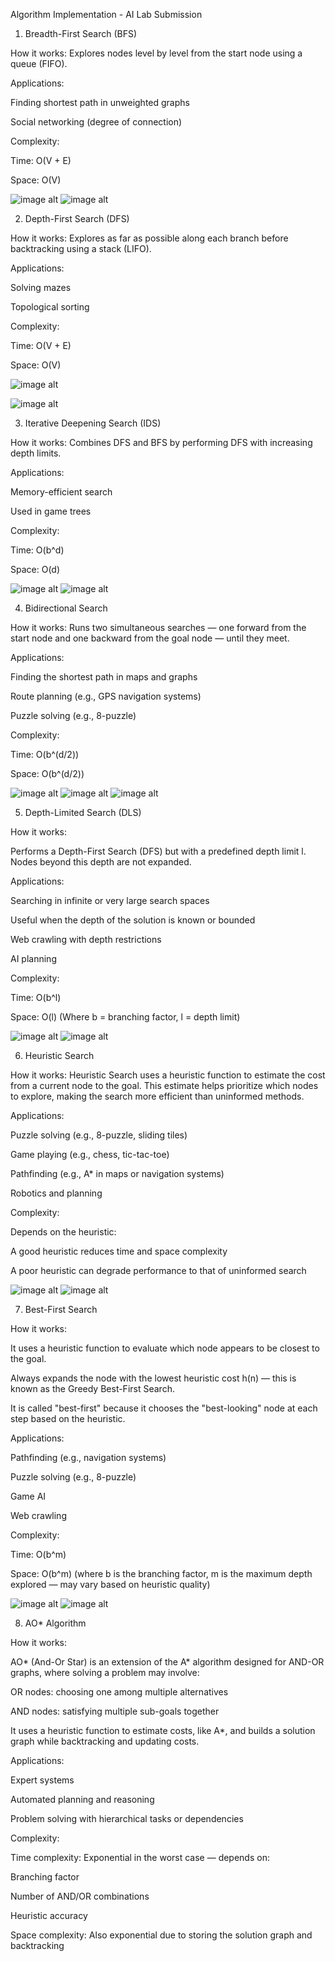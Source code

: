 Algorithm Implementation - AI Lab Submission
1. Breadth-First Search (BFS)
   
How it works: Explores nodes level by level from the start node using a queue (FIFO).

Applications:

Finding shortest path in unweighted graphs

Social networking (degree of connection)

Complexity:

Time: O(V + E)

Space: O(V)

![image alt](https://github.com/MirzaAnjuman/AI-Course/blob/960aeac2c333c6b4f39fb714d549912ecba7f6be/Algorithm%20Implementation/Screenshot_1.png)
![image alt](https://github.com/MirzaAnjuman/AI-Course/blob/14df34d50da91ea92bb1e1aba2fcd446d5f425bf/Algorithm%20Implementation/Screenshot_2.png)

 2. Depth-First Search (DFS)
    
How it works: Explores as far as possible along each branch before backtracking using a stack
 (LIFO).
 
 Applications:
 
 Solving mazes
 
 Topological sorting
 
 Complexity:
 
 Time: O(V + E)
 
 Space: O(V)

 ![image alt](https://github.com/MirzaAnjuman/AI-Course/blob/69802018b084940673b14a035e8953f065feee2c/Algorithm%20Implementation/Screenshot_4.png)
 
 ![image alt](https://github.com/MirzaAnjuman/AI-Course/blob/2d9520516f99ef4cc99447bc694c9ee74ef486ca/Algorithm%20Implementation/Screenshot_3.png)

3. Iterative Deepening Search (IDS)

How it works: Combines DFS and BFS by performing DFS with increasing depth limits.

Applications:
 
Memory-efficient search
 
Used in game trees
 
Complexity:
 
Time: O(b^d)
 
Space: O(d)

![image alt](https://github.com/MirzaAnjuman/AI-Course/blob/bccf5df220a0faca2b1768e96408940a576ccdcb/Algorithm%20Implementation/Screenshot_6.png)
![image alt](https://github.com/MirzaAnjuman/AI-Course/blob/bccf5df220a0faca2b1768e96408940a576ccdcb/Algorithm%20Implementation/Screenshot_5.png)

4. Bidirectional Search

How it works:
Runs two simultaneous searches — one forward from the start node and one backward from the goal node — until they meet.

Applications:

Finding the shortest path in maps and graphs

Route planning (e.g., GPS navigation systems)

Puzzle solving (e.g., 8-puzzle)

Complexity:

Time: O(b^(d/2))

Space: O(b^(d/2))

![image alt](https://github.com/MirzaAnjuman/AI-Course/blob/4f4d0e02095f430eedda7b8816e4a861403349d7/Algorithm%20Implementation/Screenshot_7.png)
![image alt](https://github.com/MirzaAnjuman/AI-Course/blob/4f4d0e02095f430eedda7b8816e4a861403349d7/Algorithm%20Implementation/Screenshot_8.png)
![image alt](https://github.com/MirzaAnjuman/AI-Course/blob/4f4d0e02095f430eedda7b8816e4a861403349d7/Algorithm%20Implementation/Screenshot_9.png)

5. Depth-Limited Search (DLS)
   
How it works:

Performs a Depth-First Search (DFS) but with a predefined depth limit l. Nodes beyond this depth are not expanded.

Applications:

Searching in infinite or very large search spaces

Useful when the depth of the solution is known or bounded

Web crawling with depth restrictions

AI planning

Complexity:

Time: O(b^l)

Space: O(l)
(Where b = branching factor, l = depth limit)

![image alt](https://github.com/MirzaAnjuman/AI-Course/blob/7421c218b82d34ef35f11b18b42096f32f66a36e/Algorithm%20Implementation/Screenshot_10.png)
![image alt](https://github.com/MirzaAnjuman/AI-Course/blob/7421c218b82d34ef35f11b18b42096f32f66a36e/Algorithm%20Implementation/Screenshot_11.png)

6. Heuristic Search
   
How it works:
Heuristic Search uses a heuristic function to estimate the cost from a current node to the goal. This estimate helps prioritize which nodes to explore, making the search more efficient than uninformed methods.

Applications:

Puzzle solving (e.g., 8-puzzle, sliding tiles)

Game playing (e.g., chess, tic-tac-toe)

Pathfinding (e.g., A* in maps or navigation systems)

Robotics and planning

Complexity:

Depends on the heuristic:

A good heuristic reduces time and space complexity

A poor heuristic can degrade performance to that of uninformed search

![image alt](https://github.com/MirzaAnjuman/AI-Course/blob/4a1efb426c46279ee51d279f572aee86190625d2/Algorithm%20Implementation/Screenshot_12.png)
![image alt](https://github.com/MirzaAnjuman/AI-Course/blob/4a1efb426c46279ee51d279f572aee86190625d2/Algorithm%20Implementation/Screenshot_13.png)

7. Best-First Search
   
How it works:

It uses a heuristic function to evaluate which node appears to be closest to the goal.

Always expands the node with the lowest heuristic cost h(n) — this is known as the Greedy Best-First Search.

It is called "best-first" because it chooses the "best-looking" node at each step based on the heuristic.

Applications:

Pathfinding (e.g., navigation systems)

Puzzle solving (e.g., 8-puzzle)

Game AI

Web crawling

Complexity:

Time: O(b^m)

Space: O(b^m)
(where b is the branching factor, m is the maximum depth explored — may vary based on heuristic quality)

![image alt](https://github.com/MirzaAnjuman/AI-Course/blob/c1655aefdadacd0b597cf7f8ad6c393aaebc6248/Algorithm%20Implementation/Screenshot_14.png)
![image alt](https://github.com/MirzaAnjuman/AI-Course/blob/c1655aefdadacd0b597cf7f8ad6c393aaebc6248/Algorithm%20Implementation/Screenshot_15.png)

8. AO* Algorithm
   
How it works:

AO* (And-Or Star) is an extension of the A* algorithm designed for AND-OR graphs, where solving a problem may involve:

OR nodes: choosing one among multiple alternatives

AND nodes: satisfying multiple sub-goals together

It uses a heuristic function to estimate costs, like A*, and builds a solution graph while backtracking and updating costs.

Applications:

Expert systems

Automated planning and reasoning

Problem solving with hierarchical tasks or dependencies

Complexity:

Time complexity: Exponential in the worst case — depends on:

Branching factor

Number of AND/OR combinations

Heuristic accuracy

Space complexity: Also exponential due to storing the solution graph and backtracking







